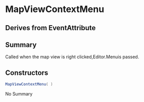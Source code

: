 # MapViewContextMenu

## Derives from EventAttribute

## Summary

Called when the map view is right clicked,Editor.Menuis passed.
## Constructors

```c#
MapViewContextMenu( ) 
```
No Summary

